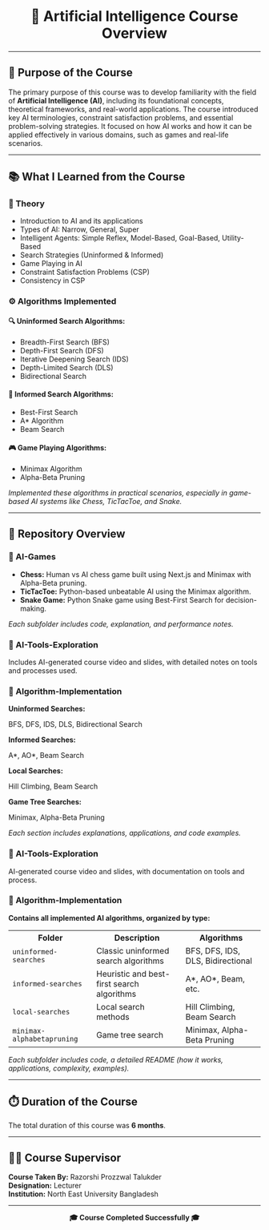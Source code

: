 <!DOCTYPE html>
<html>
<body>

<h1 align="center">🤖 Artificial Intelligence Course Overview</h1>

<hr>

<h2>📌 Purpose of the Course</h2>
<p>
The primary purpose of this course was to develop familiarity with the field of <strong>Artificial Intelligence (AI)</strong>, 
including its foundational concepts, theoretical frameworks, and real-world applications. The course introduced key AI 
terminologies, constraint satisfaction problems, and essential problem-solving strategies. It focused on how AI works 
and how it can be applied effectively in various domains, such as games and real-life scenarios.
</p>

<hr>

<h2>📚 What I Learned from the Course</h2>

<h3>🧠 Theory</h3>
<ul>
  <li>Introduction to AI and its applications</li>
  <li>Types of AI: Narrow, General, Super</li>
  <li>Intelligent Agents: Simple Reflex, Model-Based, Goal-Based, Utility-Based</li>
  <li>Search Strategies (Uninformed & Informed)</li>
  <li>Game Playing in AI</li>
  <li>Constraint Satisfaction Problems (CSP)</li>
  <li>Consistency in CSP</li>
</ul>

<h3>⚙️ Algorithms Implemented</h3>

<h4>🔍 Uninformed Search Algorithms:</h4>
<ul>
  <li>Breadth-First Search (BFS)</li>
  <li>Depth-First Search (DFS)</li>
  <li>Iterative Deepening Search (IDS)</li>
  <li>Depth-Limited Search (DLS)</li>
  <li>Bidirectional Search</li>
</ul>

<h4>🎯 Informed Search Algorithms:</h4>
<ul>
  <li>Best-First Search</li>
  <li>A* Algorithm</li>
  <li>Beam Search</li>
</ul>

<h4>🎮 Game Playing Algorithms:</h4>
<ul>
  <li>Minimax Algorithm</li>
  <li>Alpha-Beta Pruning</li>
</ul>

<p>
<em>Implemented these algorithms in practical scenarios, especially in game-based AI systems like Chess, TicTacToe, and Snake.</em>
</p>

<hr>

<h2>📂 Repository Overview</h2>

<div class="repo-section">
  <h3>📁 AI-Games</h3>
  <ul>
    <li><strong>Chess:</strong> Human vs AI chess game built using Next.js and Minimax with Alpha-Beta pruning.</li>
    <li><strong>TicTacToe:</strong> Python-based unbeatable AI using the Minimax algorithm.</li>
    <li><strong>Snake Game:</strong> Python Snake game using Best-First Search for decision-making.</li>
  </ul>
  <p><em>Each subfolder includes code, explanation, and performance notes.</em></p>
</div>

<div class="repo-section">
  <h3>📁 AI-Tools-Exploration</h3>
  <p>Includes AI-generated course video and slides, with detailed notes on tools and processes used.</p>
</div>

<div class="repo-section">
  <h3>📁 Algorithm-Implementation</h3>
  <div class="subfolder">
    <strong>Uninformed Searches:</strong>
    <p>BFS, DFS, IDS, DLS, Bidirectional Search</p>
  </div>
  <div class="subfolder">
    <strong>Informed Searches:</strong>
    <p>A*, AO*, Beam Search</p>
  </div>
  <div class="subfolder">
    <strong>Local Searches:</strong>
    <p>Hill Climbing, Beam Search</p>
  </div>
  <div class="subfolder">
    <strong>Game Tree Searches:</strong>
    <p>Minimax, Alpha-Beta Pruning</p>
  </div>
  <p><em>Each section includes explanations, applications, and code examples.</em></p>
</div>


<h3>📁 AI-Tools-Exploration</h3>
<p>AI-generated course video and slides, with documentation on tools and process.</p>

<h3>📁 Algorithm-Implementation</h3>
<p><strong>Contains all implemented AI algorithms, organized by type:</strong></p>
<table>
  <tr>
    <th>Folder</th>
    <th>Description</th>
    <th>Algorithms</th>
  </tr>
  <tr>
    <td><code>uninformed-searches</code></td>
    <td>Classic uninformed search algorithms</td>
    <td>BFS, DFS, IDS, DLS, Bidirectional</td>
  </tr>
  <tr>
    <td><code>informed-searches</code></td>
    <td>Heuristic and best-first search algorithms</td>
    <td>A*, AO*, Beam, etc.</td>
  </tr>
  <tr>
    <td><code>local-searches</code></td>
    <td>Local search methods</td>
    <td>Hill Climbing, Beam Search</td>
  </tr>
  <tr>
    <td><code>minimax-alphabetapruning</code></td>
    <td>Game tree search</td>
    <td>Minimax, Alpha-Beta Pruning</td>
  </tr>
</table>
<p><em>Each subfolder includes code, a detailed README (how it works, applications, complexity, examples).</em></p>

<hr>

<h2>⏱️ Duration of the Course</h2>
<p>The total duration of this course was <strong>6 months</strong>.</p>

<hr>

<h2>👨‍🏫 Course Supervisor</h2>
  <tr>
    <td><strong>Course Taken By:</strong></td>
    <td>Razorshi Prozzwal Talukder</td>
  </tr>
  <br>
  <tr>
    <td><strong>Designation:</strong></td>
    <td>Lecturer</td>
  </tr>
  <br>
  <tr>
    <td><strong>Institution:</strong></td>
    <td>North East University Bangladesh</td>
  </tr>

<hr>

<p align="center">
  <strong>🎓 Course Completed Successfully 🎓</strong>
</p>

</body>
</html>

